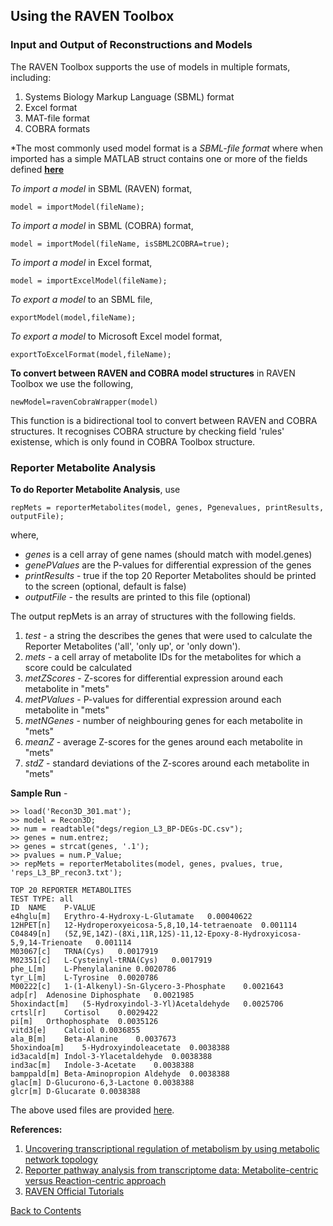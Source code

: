 ## Using the RAVEN Toolbox

### Input and Output of Reconstructions and Models

The RAVEN Toolbox supports the use of models in multiple formats, including:
1. Systems Biology Markup Language (SBML) format
2. Excel format
3. MAT-file format
4. COBRA formats

*The most commonly used model format is a *SBML-file format* where when imported has a simple MATLAB struct contains one or more of the fields defined **[here](raven_format.md)**

*To import a model* in SBML (RAVEN) format,
```
model = importModel(fileName);
```

*To import a model* in SBML (COBRA) format,
```
model = importModel(fileName, isSBML2COBRA=true);
```

*To import a model* in Excel format,
```
model = importExcelModel(fileName);
```

*To export a model* to an SBML file,
```
exportModel(model,fileName);
```

*To export a model* to Microsoft Excel model format,
```
exportToExcelFormat(model,fileName);
```

**To convert between RAVEN and COBRA model structures** in RAVEN Toolbox we use the following,
```
newModel=ravenCobraWrapper(model)
```

This function is a bidirectional tool to convert between RAVEN and COBRA structures. It recognises COBRA structure by checking field 'rules' existense, which is only found in COBRA Toolbox structure.

### Reporter Metabolite Analysis

**To do Reporter Metabolite Analysis**, use
```
repMets = reporterMetabolites(model, genes, Pgenevalues, printResults, outputFile);
```
where,
- *genes* is a cell array of gene names (should match with model.genes)
- *genePValues* are the P-values for differential expression of the genes
- *printResults* - true if the top 20 Reporter Metabolites should be printed to the screen (optional, default is false)
- *outputFile* - the results are printed to this file (optional)

The output repMets is an array of structures with the following fields.
1. *test* - a string the describes the genes that were used to calculate the Reporter Metabolites ('all', 'only up', or 'only down').
2. *mets* - a cell array of metabolite IDs for the metabolites for which a score could be calculated
3. *metZScores* - Z-scores for differential expression around each metabolite in "mets"
4. *metPValues* - P-values for differential expression around each metabolite in "mets"
5. *metNGenes* - number of neighbouring genes for each metabolite in "mets"
6. *meanZ* - average Z-scores for the genes around each metabolite in "mets"
7. *stdZ* - standard deviations of the Z-scores around each metabolite in "mets"

**Sample Run** -
```
>> load('Recon3D_301.mat');
>> model = Recon3D;
>> num = readtable("degs/region_L3_BP-DEGs-DC.csv");
>> genes = num.entrez;
>> genes = strcat(genes, '.1');
>> pvalues = num.P_Value;
>> repMets = reporterMetabolites(model, genes, pvalues, true, 'reps_L3_BP_recon3.txt');

TOP 20 REPORTER METABOLITES
TEST TYPE: all
ID	NAME	P-VALUE
e4hglu[m]	Erythro-4-Hydroxy-L-Glutamate	0.00040622
12HPET[n]	12-Hydroperoxyeicosa-5,8,10,14-tetraenoate	0.001114
C04849[n]	(5Z,9E,14Z)-(8Xi,11R,12S)-11,12-Epoxy-8-Hydroxyicosa-5,9,14-Trienoate	0.001114
M03067[c]	TRNA(Cys)	0.0017919
M02351[c]	L-Cysteinyl-tRNA(Cys)	0.0017919
phe_L[m]	L-Phenylalanine	0.0020786
tyr_L[m]	L-Tyrosine	0.0020786
M00222[c]	1-(1-Alkenyl)-Sn-Glycero-3-Phosphate	0.0021643
adp[r]	Adenosine Diphosphate	0.0021985
5hoxindact[m]	(5-Hydroxyindol-3-Yl)Acetaldehyde	0.0025706
crtsl[r]	Cortisol	0.0029422
pi[m]	Orthophosphate	0.0035126
vitd3[e]	Calciol	0.0036855
ala_B[m]	Beta-Alanine	0.0037673
5hoxindoa[m]	5-Hydroxyindoleacetate	0.0038388
id3acald[m]	Indol-3-Ylacetaldehyde	0.0038388
ind3ac[m]	Indole-3-Acetate	0.0038388
bamppald[m]	Beta-Aminopropion Aldehyde	0.0038388
glac[m]	D-Glucurono-6,3-Lactone	0.0038388
glcr[m]	D-Glucarate	0.0038388

```

The above used files are provided [here](resources/).


**References:**
1. [Uncovering transcriptional regulation of metabolism by using metabolic network topology](https://www.pnas.org/content/102/8/2685)
2. [Reporter pathway analysis from transcriptome data: Metabolite-centric versus Reaction-centric approach](https://www.nature.com/articles/srep14563)
3. [RAVEN Official Tutorials](https://github.com/SysBioChalmers/RAVEN/tree/master/tutorial)

[Back to Contents](../README.md)
